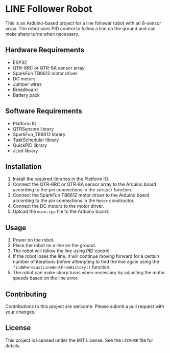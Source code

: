 # LINE Follower Robot

This is an Arduino-based project for a line follower robot with an 8-sensor array. The robot uses PID control to follow a line on the ground and can make sharp turns when necessary.

## Hardware Requirements

- ESP32
- QTR-8RC or QTR-8A sensor array
- SparkFun TB6612 motor driver
- DC motors
- Jumper wires
- Breadboard
- Battery pack

## Software Requirements

- Platform IO
- QTRSensors library
- SparkFun_TB6612 library
- TaskScheduler library
- QuickPID library
- JLed library

## Installation

1. Install the required libraries in the Platform IO.
2. Connect the QTR-8RC or QTR-8A sensor array to the Arduino board according to the pin connections in the `setup()` function.
3. Connect the SparkFun TB6612 motor driver to the Arduino board according to the pin connections in the `Motor` constructor.
4. Connect the DC motors to the motor driver.
5. Upload the `main.cpp` file to the Arduino board.

## Usage

1. Power on the robot.
2. Place the robot on a line on the ground.
3. The robot will follow the line using PID control.
4. If the robot loses the line, it will continue moving forward for a certain number of iterations before attempting to find the line again using the `findWhereLastLineWentFromHistory()` function.
5. The robot can make sharp turns when necessary by adjusting the motor speeds based on the line error.

## Contributing

Contributions to this project are welcome. Please submit a pull request with your changes.

## License

This project is licensed under the MIT License. See the `LICENSE` file for details.
